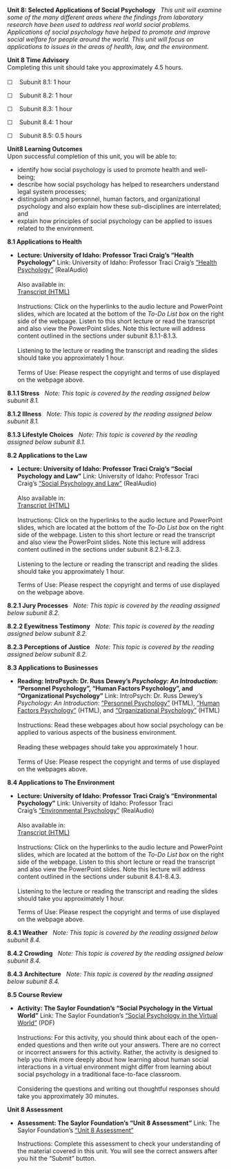 **Unit 8: Selected Applications of Social Psychology** <span
id="8"></span> 
*This unit will examine some of the many different areas where the
findings from laboratory research have been used to address real world
social problems. Applications of social psychology have helped to
promote and improve social welfare for people around the world. This
unit will focus on applications to issues in the areas of health, law,
and the environment.*

**Unit 8 Time Advisory**  
Completing this unit should take you approximately 4.5 hours.  
    
 ☐    Subunit 8.1: 1 hour  
  
 ☐    Subunit 8.2: 1 hour  
  
 ☐    Subunit 8.3: 1 hour  
  
 ☐    Subunit 8.4: 1 hour  
  
 ☐    Subunit 8.5: 0.5 hours

**Unit8 Learning Outcomes**  
Upon successful completion of this unit, you will be able to:  
-   identify how social psychology is used to promote health and
    well-being;
-   describe how social psychology has helped to researchers understand
    legal system processes;
-   distinguish among personnel, human factors, and organizational
    psychology and also explain how these sub-disciplines are
    interrelated; and
-   explain how principles of social psychology can be applied to issues
    related to the environment.

**8.1 Applications to Health** <span id="8.1"></span> 
-   **Lecture: University of Idaho: Professor Traci Craig’s “Health
    Psychology”**
    Link: University of Idaho: Professor Traci Craig’s [“Health
    Psychology”](http://www.class.uidaho.edu/psyc320/lessons/lesson05/lesson05-1.htm) (RealAudio)  
        
     Also available in:  
     [Transcript
    (HTML)](http://www.class.uidaho.edu/psyc320/lessons/lesson05/lesson05-1_transcript.htm)  
        
     Instructions: Click on the hyperlinks to the audio lecture and
    PowerPoint slides, which are located at the bottom of the *To-Do
    List box* on the right side of the webpage. Listen to this short
    lecture or read the transcript and also view the PowerPoint
    slides. Note this lecture will address content outlined in the
    sections under subunit 8.1.1-8.1.3.  
        
     Listening to the lecture or reading the transcript and reading the
    slides should take you approximately 1 hour.  
        
     Terms of Use: Please respect the copyright and terms of use
    displayed on the webpage above.

**8.1.1 Stress** <span id="8.1.1"></span> 
*Note: This topic is covered by the reading assigned below subunit 8.1.*

**8.1.2 Illness** <span id="8.1.2"></span> 
*Note: This topic is covered by the reading assigned below subunit 8.1.*

**8.1.3 Lifestyle Choices** <span id="8.1.3"></span> 
*Note: This topic is covered by the reading assigned below subunit 8.1.*

**8.2 Applications to the Law** <span id="8.2"></span> 
-   **Lecture: University of Idaho: Professor Traci Craig’s “Social
    Psychology and Law”**
    Link: University of Idaho: Professor Traci Craig’s [“Social
    Psychology and
    Law”](http://www.class.uidaho.edu/psyc320/lessons/lesson13/lesson13-1.htm) (RealAudio)  
        
     Also available in:  
     [Transcript
    (HTML)](http://www.class.uidaho.edu/psyc320/lessons/lesson13/lesson13-1_transcript.htm)  
        
     Instructions: Click on the hyperlinks to the audio lecture and
    PowerPoint slides, which are located at the bottom of the *To-Do
    List box* on the right side of the webpage. Listen to this short
    lecture or read the transcript and also view the PowerPoint
    slides. Note this lecture will address content outlined in the
    sections under subunit 8.2.1-8.2.3.  
        
     Listening to the lecture or reading the transcript and reading the
    slides should take you approximately 1 hour.  
      
     Terms of Use: Please respect the copyright and terms of use
    displayed on the webpage above.

**8.2.1 Jury Processes** <span id="8.2.1"></span> 
*Note: This topic is covered by the reading assigned below subunit 8.2.*

**8.2.2 Eyewitness Testimony** <span id="8.2.2"></span> 
*Note: This topic is covered by the reading assigned below subunit 8.2.*

**8.2.3 Perceptions of Justice** <span id="8.2.3"></span> 
*Note: This topic is covered by the reading assigned below subunit 8.2.*

**8.3 Applications to Businesses** <span id="8.3"></span> 
-   **Reading: IntroPsych: Dr. Russ Dewey’s *Psychology: An
    Introduction*: “Personnel Psychology”, “Human Factors Psychology”,
    and “Organizational Psychology”**
    Link: IntroPsych: Dr. Russ Dewey’s *Psychology: An Introduction*:
    [“Personnel
    Psychology”](http://www.intropsych.com/ch15_social/personnel_psychology.html)
    (HTML), [“Human Factors
    Psychology”](http://www.intropsych.com/ch15_social/human_factors_psychology.html)
    (HTML), and [“Organizational
    Psychology”](http://www.intropsych.com/ch15_social/organizational_psychology.html)
    (HTML)  
        
     Instructions: Read these webpages about how social psychology can
    be applied to various aspects of the business environment.  
        
     Reading these webpages should take you approximately 1 hour.  
        
     Terms of Use: Please respect the copyright and terms of use
    displayed on the webpages above.

**8.4 Applications to The Environment** <span id="8.4"></span> 
-   **Lecture: University of Idaho: Professor Traci Craig’s
    “Environmental Psychology”**
    Link: University of Idaho: Professor Traci Craig’s [“Environmental
    Psychology”](http://www.class.uidaho.edu/psyc320/lessons/lesson15/lesson15-1.htm) (RealAudio)  
        
     Also available in:  
     [Transcript
    (HTML)](http://www.class.uidaho.edu/psyc320/lessons/lesson15/lesson15-1_transcript.htm)  
        
     Instructions: Click on the hyperlinks to the audio lecture and
    PowerPoint slides, which are located at the bottom of the *To-Do
    List box* on the right side of the webpage. Listen to this short
    lecture or read the transcript and also view the PowerPoint
    slides. Note this lecture will address content outlined in the
    sections under subunit 8.4.1-8.4.3.  
        
     Listening to the lecture or reading the transcript and reading the
    slides should take you approximately 1 hour.  
      
     Terms of Use: Please respect the copyright and terms of use
    displayed on the webpage above.

**8.4.1 Weather** <span id="8.4.1"></span> 
*Note: This topic is covered by the reading assigned below subunit 8.4.*

**8.4.2 Crowding** <span id="8.4.2"></span> 
*Note: This topic is covered by the reading assigned below subunit 8.4.*

**8.4.3 Architecture** <span id="8.4.3"></span> 
*Note: This topic is covered by the reading assigned below subunit 8.4.*

**8.5 Course Review** <span id="8.5"></span> 
-   **Activity: The Saylor Foundation’s “Social Psychology in the
    Virtual World”**
    Link: The Saylor Foundation’s [“Social Psychology in the Virtual
    World”](https://resources.saylor.org/wwwresources/archived/site/wp-content/uploads/2013/03/PSYCH301-8.5-SOCIAL-PSYCHOLOGY-IN-THE-VIRTUAL-WORLD.pdf)
    (PDF)  
        
     Instructions: For this activity, you should think about each of the
    open-ended questions and then write out your answers. There are no
    correct or incorrect answers for this activity. Rather, the activity
    is designed to help you think more deeply about how learning about
    human social interactions in a virtual environment might differ from
    learning about social psychology in a traditional face-to-face
    classroom.  
        
     Considering the questions and writing out thoughtful responses
    should take you approximately 30 minutes.

**Unit 8 Assessment** <span id="8.6"></span> 
-   **Assessment: The Saylor Foundation’s “Unit 8 Assessment”**
    Link: The Saylor Foundation’s [“Unit 8
    Assessment”](http://school.saylor.org/mod/quiz/view.php?id=1331)  
      
     Instructions: Complete this assessment to check your understanding
    of the material covered in this unit. You will see the correct
    answers after you hit the “Submit” button.


